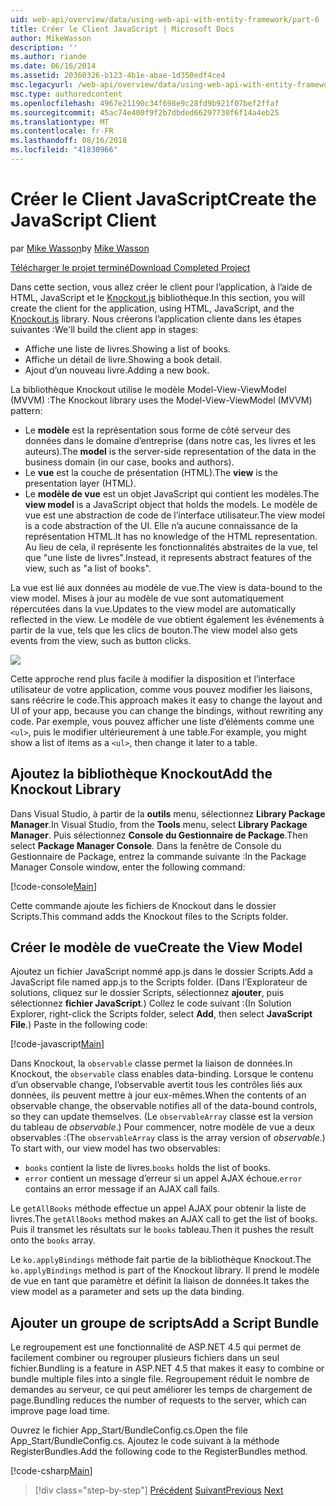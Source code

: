 ```yaml
---
uid: web-api/overview/data/using-web-api-with-entity-framework/part-6
title: Créer le Client JavaScript | Microsoft Docs
author: MikeWasson
description: ''
ms.author: riande
ms.date: 06/16/2014
ms.assetid: 20360326-b123-4b1e-abae-1d350edf4ce4
msc.legacyurl: /web-api/overview/data/using-web-api-with-entity-framework/part-6
msc.type: authoredcontent
ms.openlocfilehash: 4967e21190c34f698e9c28fd9b921f07bef2ffaf
ms.sourcegitcommit: 45ac74e400f9f2b7dbded66297730f6f14a4eb25
ms.translationtype: MT
ms.contentlocale: fr-FR
ms.lasthandoff: 08/16/2018
ms.locfileid: "41830966"
---
```

<a name="create-the-javascript-client"></a><span data-ttu-id="d2411-102">Créer le Client JavaScript</span><span class="sxs-lookup"><span data-stu-id="d2411-102">Create the JavaScript Client</span></span>
====================
<span data-ttu-id="d2411-103">par [Mike Wasson](https://github.com/MikeWasson)</span><span class="sxs-lookup"><span data-stu-id="d2411-103">by [Mike Wasson](https://github.com/MikeWasson)</span></span>

[<span data-ttu-id="d2411-104">Télécharger le projet terminé</span><span class="sxs-lookup"><span data-stu-id="d2411-104">Download Completed Project</span></span>](https://github.com/MikeWasson/BookService)

<span data-ttu-id="d2411-105">Dans cette section, vous allez créer le client pour l’application, à l’aide de HTML, JavaScript et le [Knockout.js](http://knockoutjs.com/) bibliothèque.</span><span class="sxs-lookup"><span data-stu-id="d2411-105">In this section, you will create the client for the application, using HTML, JavaScript, and the [Knockout.js](http://knockoutjs.com/) library.</span></span> <span data-ttu-id="d2411-106">Nous créerons l’application cliente dans les étapes suivantes :</span><span class="sxs-lookup"><span data-stu-id="d2411-106">We'll build the client app in stages:</span></span>

- <span data-ttu-id="d2411-107">Affiche une liste de livres.</span><span class="sxs-lookup"><span data-stu-id="d2411-107">Showing a list of books.</span></span>
- <span data-ttu-id="d2411-108">Affiche un détail de livre.</span><span class="sxs-lookup"><span data-stu-id="d2411-108">Showing a book detail.</span></span>
- <span data-ttu-id="d2411-109">Ajout d’un nouveau livre.</span><span class="sxs-lookup"><span data-stu-id="d2411-109">Adding a new book.</span></span>

<span data-ttu-id="d2411-110">La bibliothèque Knockout utilise le modèle Model-View-ViewModel (MVVM) :</span><span class="sxs-lookup"><span data-stu-id="d2411-110">The Knockout library uses the Model-View-ViewModel (MVVM) pattern:</span></span>

- <span data-ttu-id="d2411-111">Le **modèle** est la représentation sous forme de côté serveur des données dans le domaine d’entreprise (dans notre cas, les livres et les auteurs).</span><span class="sxs-lookup"><span data-stu-id="d2411-111">The **model** is the server-side representation of the data in the business domain (in our case, books and authors).</span></span>
- <span data-ttu-id="d2411-112">Le **vue** est la couche de présentation (HTML).</span><span class="sxs-lookup"><span data-stu-id="d2411-112">The **view** is the presentation layer (HTML).</span></span>
- <span data-ttu-id="d2411-113">Le **modèle de vue** est un objet JavaScript qui contient les modèles.</span><span class="sxs-lookup"><span data-stu-id="d2411-113">The **view model** is a JavaScript object that holds the models.</span></span> <span data-ttu-id="d2411-114">Le modèle de vue est une abstraction de code de l’interface utilisateur.</span><span class="sxs-lookup"><span data-stu-id="d2411-114">The view model is a code abstraction of the UI.</span></span> <span data-ttu-id="d2411-115">Elle n’a aucune connaissance de la représentation HTML.</span><span class="sxs-lookup"><span data-stu-id="d2411-115">It has no knowledge of the HTML representation.</span></span> <span data-ttu-id="d2411-116">Au lieu de cela, il représente les fonctionnalités abstraites de la vue, tel que &quot;une liste de livres&quot;.</span><span class="sxs-lookup"><span data-stu-id="d2411-116">Instead, it represents abstract features of the view, such as &quot;a list of books&quot;.</span></span>

<span data-ttu-id="d2411-117">La vue est lié aux données au modèle de vue.</span><span class="sxs-lookup"><span data-stu-id="d2411-117">The view is data-bound to the view model.</span></span> <span data-ttu-id="d2411-118">Mises à jour au modèle de vue sont automatiquement répercutées dans la vue.</span><span class="sxs-lookup"><span data-stu-id="d2411-118">Updates to the view model are automatically reflected in the view.</span></span> <span data-ttu-id="d2411-119">Le modèle de vue obtient également les événements à partir de la vue, tels que les clics de bouton.</span><span class="sxs-lookup"><span data-stu-id="d2411-119">The view model also gets events from the view, such as button clicks.</span></span>

![](part-6/_static/image1.png)

<span data-ttu-id="d2411-120">Cette approche rend plus facile à modifier la disposition et l’interface utilisateur de votre application, comme vous pouvez modifier les liaisons, sans réécrire le code.</span><span class="sxs-lookup"><span data-stu-id="d2411-120">This approach makes it easy to change the layout and UI of your app, because you can change the bindings, without rewriting any code.</span></span> <span data-ttu-id="d2411-121">Par exemple, vous pouvez afficher une liste d’éléments comme une `<ul>`, puis le modifier ultérieurement à une table.</span><span class="sxs-lookup"><span data-stu-id="d2411-121">For example, you might show a list of items as a `<ul>`, then change it later to a table.</span></span>

## <a name="add-the-knockout-library"></a><span data-ttu-id="d2411-122">Ajoutez la bibliothèque Knockout</span><span class="sxs-lookup"><span data-stu-id="d2411-122">Add the Knockout Library</span></span>

<span data-ttu-id="d2411-123">Dans Visual Studio, à partir de la **outils** menu, sélectionnez **Library Package Manager**.</span><span class="sxs-lookup"><span data-stu-id="d2411-123">In Visual Studio, from the **Tools** menu, select **Library Package Manager**.</span></span> <span data-ttu-id="d2411-124">Puis sélectionnez **Console du Gestionnaire de Package**.</span><span class="sxs-lookup"><span data-stu-id="d2411-124">Then select **Package Manager Console**.</span></span> <span data-ttu-id="d2411-125">Dans la fenêtre de Console du Gestionnaire de Package, entrez la commande suivante :</span><span class="sxs-lookup"><span data-stu-id="d2411-125">In the Package Manager Console window, enter the following command:</span></span>

[!code-console[Main](part-6/samples/sample1.cmd)]

<span data-ttu-id="d2411-126">Cette commande ajoute les fichiers de Knockout dans le dossier Scripts.</span><span class="sxs-lookup"><span data-stu-id="d2411-126">This command adds the Knockout files to the Scripts folder.</span></span>

## <a name="create-the-view-model"></a><span data-ttu-id="d2411-127">Créer le modèle de vue</span><span class="sxs-lookup"><span data-stu-id="d2411-127">Create the View Model</span></span>

<span data-ttu-id="d2411-128">Ajoutez un fichier JavaScript nommé app.js dans le dossier Scripts.</span><span class="sxs-lookup"><span data-stu-id="d2411-128">Add a JavaScript file named app.js to the Scripts folder.</span></span> <span data-ttu-id="d2411-129">(Dans l’Explorateur de solutions, cliquez sur le dossier Scripts, sélectionnez **ajouter**, puis sélectionnez **fichier JavaScript**.) Collez le code suivant :</span><span class="sxs-lookup"><span data-stu-id="d2411-129">(In Solution Explorer, right-click the Scripts folder, select **Add**, then select **JavaScript File**.) Paste in the following code:</span></span>

[!code-javascript[Main](part-6/samples/sample2.js)]

<span data-ttu-id="d2411-130">Dans Knockout, la `observable` classe permet la liaison de données.</span><span class="sxs-lookup"><span data-stu-id="d2411-130">In Knockout, the `observable` class enables data-binding.</span></span> <span data-ttu-id="d2411-131">Lorsque le contenu d’un observable change, l’observable avertit tous les contrôles liés aux données, ils peuvent mettre à jour eux-mêmes.</span><span class="sxs-lookup"><span data-stu-id="d2411-131">When the contents of an observable change, the observable notifies all of the data-bound controls, so they can update themselves.</span></span> <span data-ttu-id="d2411-132">(Le `observableArray` classe est la version du tableau de *observable*.) Pour commencer, notre modèle de vue a deux observables :</span><span class="sxs-lookup"><span data-stu-id="d2411-132">(The `observableArray` class is the array version of *observable*.) To start with, our view model has two observables:</span></span>

- <span data-ttu-id="d2411-133">`books` contient la liste de livres.</span><span class="sxs-lookup"><span data-stu-id="d2411-133">`books` holds the list of books.</span></span>
- <span data-ttu-id="d2411-134">`error` contient un message d’erreur si un appel AJAX échoue.</span><span class="sxs-lookup"><span data-stu-id="d2411-134">`error` contains an error message if an AJAX call fails.</span></span>

<span data-ttu-id="d2411-135">Le `getAllBooks` méthode effectue un appel AJAX pour obtenir la liste de livres.</span><span class="sxs-lookup"><span data-stu-id="d2411-135">The `getAllBooks` method makes an AJAX call to get the list of books.</span></span> <span data-ttu-id="d2411-136">Puis il transmet les résultats sur le `books` tableau.</span><span class="sxs-lookup"><span data-stu-id="d2411-136">Then it pushes the result onto the `books` array.</span></span>

<span data-ttu-id="d2411-137">Le `ko.applyBindings` méthode fait partie de la bibliothèque Knockout.</span><span class="sxs-lookup"><span data-stu-id="d2411-137">The `ko.applyBindings` method is part of the Knockout library.</span></span> <span data-ttu-id="d2411-138">Il prend le modèle de vue en tant que paramètre et définit la liaison de données.</span><span class="sxs-lookup"><span data-stu-id="d2411-138">It takes the view model as a parameter and sets up the data binding.</span></span>

## <a name="add-a-script-bundle"></a><span data-ttu-id="d2411-139">Ajouter un groupe de scripts</span><span class="sxs-lookup"><span data-stu-id="d2411-139">Add a Script Bundle</span></span>

<span data-ttu-id="d2411-140">Le regroupement est une fonctionnalité de ASP.NET 4.5 qui permet de facilement combiner ou regrouper plusieurs fichiers dans un seul fichier.</span><span class="sxs-lookup"><span data-stu-id="d2411-140">Bundling is a feature in ASP.NET 4.5 that makes it easy to combine or bundle multiple files into a single file.</span></span> <span data-ttu-id="d2411-141">Regroupement réduit le nombre de demandes au serveur, ce qui peut améliorer les temps de chargement de page.</span><span class="sxs-lookup"><span data-stu-id="d2411-141">Bundling reduces the number of requests to the server, which can improve page load time.</span></span>

<span data-ttu-id="d2411-142">Ouvrez le fichier App\_Start/BundleConfig.cs.</span><span class="sxs-lookup"><span data-stu-id="d2411-142">Open the file App\_Start/BundleConfig.cs.</span></span> <span data-ttu-id="d2411-143">Ajoutez le code suivant à la méthode RegisterBundles.</span><span class="sxs-lookup"><span data-stu-id="d2411-143">Add the following code to the RegisterBundles method.</span></span>

[!code-csharp[Main](part-6/samples/sample3.cs)]

> [!div class="step-by-step"]
> <span data-ttu-id="d2411-144">[Précédent](part-5.md)
> [Suivant](part-7.md)</span><span class="sxs-lookup"><span data-stu-id="d2411-144">[Previous](part-5.md)
[Next](part-7.md)</span></span>
